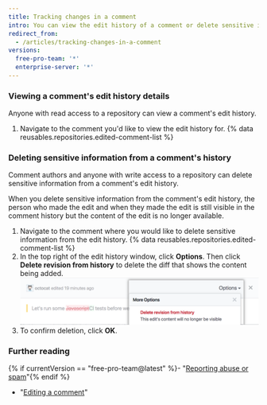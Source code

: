 ```yaml
---
title: Tracking changes in a comment
intro: You can view the edit history of a comment or delete sensitive information from the edit history of a comment.
redirect_from:
  - /articles/tracking-changes-in-a-comment
versions:
  free-pro-team: '*'
  enterprise-server: '*'
---
```


### Viewing a comment's edit history details

Anyone with read access to a repository can view a comment's edit history.

1. Navigate to the comment you'd like to view the edit history for.
{% data reusables.repositories.edited-comment-list %}

### Deleting sensitive information from a comment's history

Comment authors and anyone with write access to a repository can delete sensitive information from a comment's edit history.

When you delete sensitive information from the comment's edit history, the person who made the edit and when they made the edit is still visible in the comment history but the content of the edit is no longer available.

1. Navigate to the comment where you would like to delete sensitive information from the edit history.
{% data reusables.repositories.edited-comment-list %}
3. In the top right of the edit history window, click **Options**. Then click **Delete revision from history** to delete the diff that shows the content being added.
  ![Delete comment edit details](/assets/images/help/repository/delete-comment-edit-details.png)
4. To confirm deletion, click **OK**.

### Further reading

{% if currentVersion == "free-pro-team@latest" %}- "[Reporting abuse or spam](/articles/reporting-abuse-or-spam)"{% endif %}
- "[Editing a comment](/articles/editing-a-comment)"
